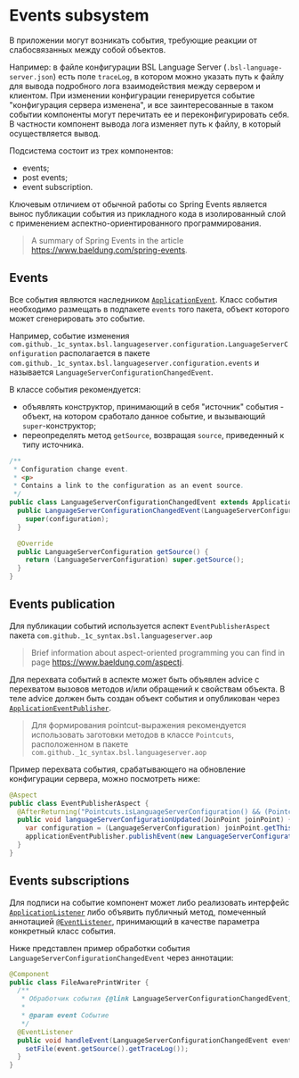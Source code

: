 # Events subsystem

В приложении могут возникать события, требующие реакции от слабосвязанных между собой объектов.

Например: в файле конфигурации BSL Language Server (`.bsl-language-server.json`) есть поле `traceLog`, в котором можно указать путь к файлу для вывода подробного лога взаимодействия между сервером и клиентом. При изменении конфигурации генерируется событие "конфигурация сервера изменена", и все заинтересованные в таком событии компоненты могут перечитать ее и переконфигурировать себя. В частности компонент вывода лога изменяет путь к файлу, в который осуществляется вывод.

Подсистема состоит из трех компонентов:

* events;
* post events;
* event subscription.

Ключевым отличием от обычной работы со Spring Events является вынос публикации события из прикладного кода в изолированный слой с применением аспектно-ориентированного программирования.

> A summary of Spring Events in the article https://www.baeldung.com/spring-events.

## Events

Все события являются наследником [`ApplicationEvent`](https://docs.spring.io/spring-framework/docs/current/javadoc-api/org/springframework/context/ApplicationEvent.html). Класс события необходимо размещать в подпакете `events` того пакета, объект которого может сгенерировать это событие.

Например, событие изменения `com.github._1c_syntax.bsl.languageserver.configuration.LanguageServerConfiguration` располагается в пакете `com.github._1c_syntax.bsl.languageserver.configuration.events` и называется `LanguageServerConfigurationChangedEvent`.

В классе события рекомендуется:

* объявлять конструктор, принимающий в себя "источник" события - объект, на котором сработало данное событие, и вызывающий `super`-конструктор;
* переопределять метод `getSource`, возвращая `source`, приведенный к типу источника.

```java
/**
 * Configuration change event.
 * <p>
 * Contains a link to the configuration as an event source.
 */
public class LanguageServerConfigurationChangedEvent extends ApplicationEvent {
  public LanguageServerConfigurationChangedEvent(LanguageServerConfiguration configuration) {
    super(configuration);
  }

  @Override
  public LanguageServerConfiguration getSource() {
    return (LanguageServerConfiguration) super.getSource();
  }
}
```

## Events publication

Для публикации событий используется аспект `EventPublisherAspect` пакета `com.github._1c_syntax.bsl.languageserver.aop`

> Brief information about aspect-oriented programming you can find in page https://www.baeldung.com/aspectj.

Для перехвата событий в аспекте может быть объявлен advice с перехватом вызовов методов и/или обращений к свойствам объекта. В теле advice должен быть создан объект события и опубликован через [`ApplicationEventPublisher`](https://docs.spring.io/spring-framework/docs/current/javadoc-api/org/springframework/context/ApplicationEventPublisher.html).

> Для формирования pointcut-выражения рекомендуется использовать заготовки методов в классе `Pointcuts`, расположенном в пакете `com.github._1c_syntax.bsl.languageserver.aop`

Пример перехвата события, срабатывающего на обновление конфигурации сервера, можно посмотреть ниже:

```java
@Aspect
public class EventPublisherAspect {
  @AfterReturning("Pointcuts.isLanguageServerConfiguration() && (Pointcuts.isResetCall() || Pointcuts.isUpdateCall())")
  public void languageServerConfigurationUpdated(JoinPoint joinPoint) {
    var configuration = (LanguageServerConfiguration) joinPoint.getThis();
    applicationEventPublisher.publishEvent(new LanguageServerConfigurationChangedEvent(configuration));
  }
}
```

## Events subscriptions

Для подписи на событие компонент может либо реализовать интерфейс [`ApplicationListener`](https://docs.spring.io/spring-framework/docs/current/javadoc-api/org/springframework/context/ApplicationListener.html) либо объявить публичный метод, помеченный аннотацией [`@EventListener`](https://docs.spring.io/spring-framework/docs/current/javadoc-api/org/springframework/context/event/EventListener.html), принимающий в качестве параметра конкретный класс события.

Ниже представлен пример обработки события `LanguageServerConfigurationChangedEvent` через аннотации:

```java
@Component
public class FileAwarePrintWriter {
  /**
   * Обработчик события {@link LanguageServerConfigurationChangedEvent}.
   *
   * @param event Событие
   */
  @EventListener
  public void handleEvent(LanguageServerConfigurationChangedEvent event) {
    setFile(event.getSource().getTraceLog());
  }
}
```
